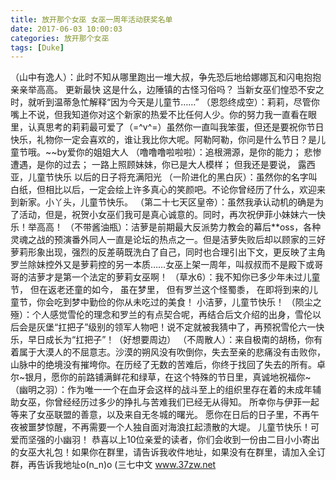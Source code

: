 ```yaml
---
title: 放开那个女巫 女巫一周年活动获奖名单
date: 2017-06-03 10:00:03
categories: 放开那个女巫
tags: [Duke]
---
```


（山中有逸人）：此时不知从哪里跑出一堆大叔，争先恐后地给娜娜瓦和闪电抱抱亲亲举高高。 更新最快
这是什么，边陲镇的古怪习俗吗？
当新女巫们惶恐不安之时，就听到温蒂急忙解释“因为今天是儿童节……”
（恩怨终成空）：莉莉，尽管你嘴上不说，但我知道你对这个新家的热爱不比任何人少。你的努力我一直看在眼里，认真思考的莉莉最可爱了（=^v^=）虽然你一直叫我笨蛋，但还是要祝你节日快乐，礼物你一定会喜欢的，谁让我比你大呢。阿勒阿勒，你问是什么节日？是儿童节哦。~~by爱你的姐姐大人
（噜噜噜啦啦啦）：追根溯源，是你的能力；
悲惨遭遇，是你的过去；
一路上照顾妹妹，你已是大人模样；
但我还是要说，
露西亚，儿童节快乐
以后的日子将充满阳光
（一阶进化的黑白灰）：虽然你的名字叫白纸，但相比以后，一定会绘上许多真心的笑颜吧。不论你曾经历了什么，欢迎来到新家。小丫头，儿童节快乐。
（第二十七天区皇帝）：虽然我承认动机的确是为了活动，但是，祝贺小女巫们我可是真心诚意的。同时，再次祝伊菲小妹妹六一快乐！举高高！
（不带酱油瓶）：洁萝是前期最大反派势力教会的幕后**oss，各种灵魂之战的预演番外同人一直是论坛的热点之一。但是洁萝失败后却以顾家的三好萝莉形象出现，强烈的反差萌既洗白了自己，同时也合理引出下文，更反映了主角罗兰除妹控外又是萝莉控的另一本质……女巫上架一周年，叫叔叔而不是殿下或哥哥的洁萝才是第一个法定的萝莉女巫啊！
（草水6）：我不知你已多少年未过儿童节，
但在返老还童的如今，
虽在梦里，
但有罗兰这个怪蜀黍，
在即将到来的儿童节，你会吃到梦中勤俭的你从未吃过的美食！
小洁萝，儿童节快乐！
（陨尘之殛）：个人感觉雪伦的理念和罗兰的有点契合呢，再结合后文介绍的出身，雪伦以后会是灰堡“扛把子”级别的领军人物吧！说不定就被我猜中了，再预祝雪伦六一快乐，早日成长为“扛把子”！（好想要周边）
（不周散人）：来自极南的胡杨，你有着属于大漠人的不屈意志。沙漠的朔风没有吹倒你，失去至亲的悲痛没有击败你，山脉中的绝境没有摧垮你。在历经了无数的苦难后，你终于找回了失去的所有。卓尔~银月，愿你的前路铺满鲜花和绿草，在这个特殊的节日里，真诚地祝福你~
（幽明之羽）：作为唯一一个在血牙会这样的战斗至上的组织里存在着的未成年辅助女巫，你曾经经历过多少的挣扎与苦难我们已经无从得知。
所幸你与伊菲一起等来了女巫联盟的善意，以及来自无冬城的曙光。
愿你在日后的日子里，不再午夜被噩梦惊醒，不再需要一个人独自面对海浪扛起溃散的大堤。
儿童节快乐！可爱而坚强的小幽羽！
恭喜以上10位亲爱的读者，你们会收到一份由二目小小寄出的女巫大礼包！如果你在群里，请告诉我收件地址，如果没有在群里，请加入全订群，再告诉我地址o(n_n)o
(三七中文 www.37zw.net